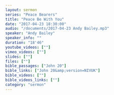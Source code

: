 ```yaml
---
layout: sermon
series: "Peace Bearers"
title: "Peace Be With You"
date: "2017-04-23 18:30:00"
audio: "/documents/2017-04-23 Andy Bailey.mp3"
speaker: "Andy Bailey"
speaker_info: ""
duration: "18'46"
youtube_videos: [""]
vimeo_videos: [""]
slides: [""]
files: [""]
bible_passages: ["John 20"]
bible_links: ["John 20&amp;version=NIVUK"]
bible_videos: [""]
bible_videos_links: [""]
category: "sermon"
---
```

